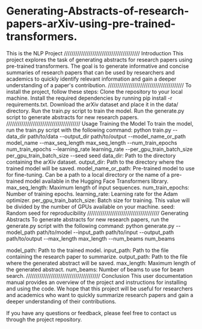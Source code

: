 # Generating-Abstracts-of-research-papers-arXiv-using-pre-trained-transformers.
This is the NLP Project 
////////////////////////////////////////
Introduction
This project explores the task of generating abstracts for research papers using pre-trained transformers. The goal is to generate informative and concise summaries of research papers that can be used by researchers and academics to quickly identify relevant information and gain a deeper understanding of a paper's contribution.
////////////////////////////////////////
To install the project, follow these steps:
Clone the repository to your local machine.
Install the required dependencies by running pip install -r requirements.txt.
Download the arXiv dataset and place it in the data/ directory.
Run the train.py script to train the model.
Run the generate.py script to generate abstracts for new research papers.
///////////////////////////////////////
Usage
Training the Model
To train the model, run the train.py script with the following command:
python train.py --data_dir path/to/data --output_dir path/to/output --model_name_or_path model_name --max_seq_length max_seq_length --num_train_epochs num_train_epochs --learning_rate learning_rate --per_gpu_train_batch_size per_gpu_train_batch_size --seed seed
data_dir: Path to the directory containing the arXiv dataset.
output_dir: Path to the directory where the trained model will be saved.
model_name_or_path: Pre-trained model to use for fine-tuning. Can be a path to a local directory or the name of a pre-trained model available in the Hugging Face Transformers library.
max_seq_length: Maximum length of input sequences.
num_train_epochs: Number of training epochs.
learning_rate: Learning rate for the Adam optimizer.
per_gpu_train_batch_size: Batch size for training. This value will be divided by the number of GPUs available on your machine.
seed: Random seed for reproducibility
//////////////////////////////////////
Generating Abstracts
To generate abstracts for new research papers, run the generate.py script with the following command:
python generate.py --model_path path/to/model --input_path path/to/input --output_path path/to/output --max_length max_length --num_beams num_beams

model_path: Path to the trained model.
input_path: Path to the file containing the research paper to summarize.
output_path: Path to the file where the generated abstract will be saved.
max_length: Maximum length of the generated abstract.
num_beams: Number of beams to use for beam search.
///////////////////////////////////////
Conclusion
This user documentation manual provides an overview of the project and instructions for installing and using the code. We hope that this project will be useful for researchers and academics who want to quickly summarize research papers and gain a deeper understanding of their contributions.

If you have any questions or feedback, please feel free to contact us through the project repository.
